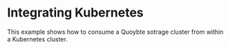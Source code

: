 # Integrating Kubernetes

This example shows how to consume a Quoybte sotrage cluster 
from within a Kubernetes cluster.


